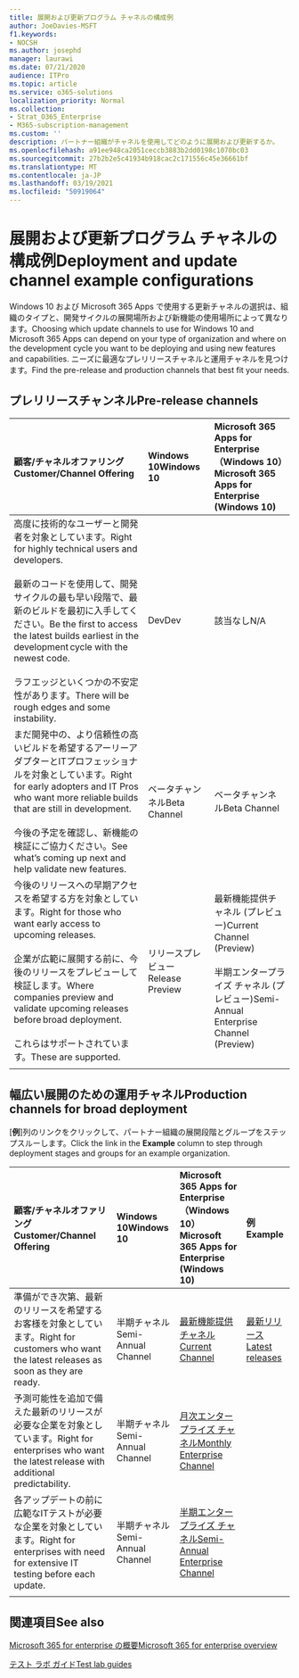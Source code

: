 ```yaml
---
title: 展開および更新プログラム チャネルの構成例
author: JoeDavies-MSFT
f1.keywords:
- NOCSH
ms.author: josephd
manager: laurawi
ms.date: 07/21/2020
audience: ITPro
ms.topic: article
ms.service: o365-solutions
localization_priority: Normal
ms.collection:
- Strat_O365_Enterprise
- M365-subscription-management
ms.custom: ''
description: パートナー組織がチャネルを使用してどのように展開および更新するか。
ms.openlocfilehash: a91ee948ca2051ceccb3883b2dd0198c1070bc03
ms.sourcegitcommit: 27b2b2e5c41934b918cac2c171556c45e36661bf
ms.translationtype: MT
ms.contentlocale: ja-JP
ms.lasthandoff: 03/19/2021
ms.locfileid: "50919064"
---
```

# <a name="deployment-and-update-channel-example-configurations"></a><span data-ttu-id="00ff3-103">展開および更新プログラム チャネルの構成例</span><span class="sxs-lookup"><span data-stu-id="00ff3-103">Deployment and update channel example configurations</span></span>

<span data-ttu-id="00ff3-104">Windows 10 および Microsoft 365 Apps で使用する更新チャネルの選択は、組織のタイプと、開発サイクルの展開場所および新機能の使用場所によって異なります。</span><span class="sxs-lookup"><span data-stu-id="00ff3-104">Choosing which update channels to use for Windows 10 and Microsoft 365 Apps can depend on your type of organization and where on the development cycle you want to be deploying and using new features and capabilities.</span></span> <span data-ttu-id="00ff3-105">ニーズに最適なプレリリースチャネルと運用チャネルを見つけます。</span><span class="sxs-lookup"><span data-stu-id="00ff3-105">Find the pre-release and production channels that best fit your needs.</span></span>

## <a name="pre-release-channels"></a><span data-ttu-id="00ff3-106">プレリリースチャンネル</span><span class="sxs-lookup"><span data-stu-id="00ff3-106">Pre-release channels</span></span>

| <span data-ttu-id="00ff3-107">顧客/チャネルオファリング</span><span class="sxs-lookup"><span data-stu-id="00ff3-107">Customer/Channel Offering</span></span> | <span data-ttu-id="00ff3-108">Windows 10</span><span class="sxs-lookup"><span data-stu-id="00ff3-108">Windows 10</span></span> | <span data-ttu-id="00ff3-109">Microsoft 365 Apps for Enterprise（Windows 10）</span><span class="sxs-lookup"><span data-stu-id="00ff3-109">Microsoft 365 Apps for Enterprise (Windows 10)</span></span> |
|:-------|:-------|:-----|
| <span data-ttu-id="00ff3-110">高度に技術的なユーザーと開発者を対象としています。</span><span class="sxs-lookup"><span data-stu-id="00ff3-110">Right for highly technical users and developers.</span></span> <br><br> <span data-ttu-id="00ff3-111">最新のコードを使用して、開発サイクルの最も早い段階で、最新のビルドを最初に入手してください。</span><span class="sxs-lookup"><span data-stu-id="00ff3-111">Be the first to access the latest builds earliest in the development cycle with the newest code.</span></span> <br><br> <span data-ttu-id="00ff3-112">ラフエッジといくつかの不安定性があります。</span><span class="sxs-lookup"><span data-stu-id="00ff3-112">There will be rough edges and some instability.</span></span> | <span data-ttu-id="00ff3-113">Dev</span><span class="sxs-lookup"><span data-stu-id="00ff3-113">Dev</span></span> | <span data-ttu-id="00ff3-114">該当なし</span><span class="sxs-lookup"><span data-stu-id="00ff3-114">N/A</span></span> |
| <span data-ttu-id="00ff3-115">まだ開発中の、より信頼性の高いビルドを希望するアーリーアダプターとITプロフェッショナルを対象としています。</span><span class="sxs-lookup"><span data-stu-id="00ff3-115">Right for early adopters and IT Pros who want more reliable builds that are still in development.</span></span> <br><br> <span data-ttu-id="00ff3-116">今後の予定を確認し、新機能の検証にご協力ください。</span><span class="sxs-lookup"><span data-stu-id="00ff3-116">See what’s coming up next and help validate new features.</span></span> | <span data-ttu-id="00ff3-117">ベータチャンネル</span><span class="sxs-lookup"><span data-stu-id="00ff3-117">Beta Channel</span></span> | <span data-ttu-id="00ff3-118">ベータチャンネル</span><span class="sxs-lookup"><span data-stu-id="00ff3-118">Beta Channel</span></span> |
| <span data-ttu-id="00ff3-119">今後のリリースへの早期アクセスを希望する方を対象としています。</span><span class="sxs-lookup"><span data-stu-id="00ff3-119">Right for those who want early access to upcoming releases.</span></span> <br><br> <span data-ttu-id="00ff3-120">企業が広範に展開する前に、今後のリリースをプレビューして検証します。</span><span class="sxs-lookup"><span data-stu-id="00ff3-120">Where companies preview and validate upcoming releases before broad deployment.</span></span> <br><br> <span data-ttu-id="00ff3-121">これらはサポートされています。</span><span class="sxs-lookup"><span data-stu-id="00ff3-121">These are supported.</span></span> <br>  | <span data-ttu-id="00ff3-122">リリースプレビュー</span><span class="sxs-lookup"><span data-stu-id="00ff3-122">Release Preview</span></span> | <span data-ttu-id="00ff3-123">最新機能提供チャネル (プレビュー)</span><span class="sxs-lookup"><span data-stu-id="00ff3-123">Current Channel (Preview)</span></span> <br><br> <span data-ttu-id="00ff3-124">半期エンタープライズ チャネル (プレビュー)</span><span class="sxs-lookup"><span data-stu-id="00ff3-124">Semi-Annual Enterprise Channel (Preview)</span></span>|
||||

## <a name="production-channels-for-broad-deployment"></a><span data-ttu-id="00ff3-125">幅広い展開のための運用チャネル</span><span class="sxs-lookup"><span data-stu-id="00ff3-125">Production channels for broad deployment</span></span>

<span data-ttu-id="00ff3-126">[**例**]列のリンクをクリックして、パートナー組織の展開段階とグループをステップスルーします。</span><span class="sxs-lookup"><span data-stu-id="00ff3-126">Click the link in the **Example** column to step through deployment stages and groups for an example organization.</span></span>

| <span data-ttu-id="00ff3-127">顧客/チャネルオファリング</span><span class="sxs-lookup"><span data-stu-id="00ff3-127">Customer/Channel Offering</span></span> | <span data-ttu-id="00ff3-128">Windows 10</span><span class="sxs-lookup"><span data-stu-id="00ff3-128">Windows 10</span></span> | <span data-ttu-id="00ff3-129">Microsoft 365 Apps for Enterprise（Windows 10）</span><span class="sxs-lookup"><span data-stu-id="00ff3-129">Microsoft 365 Apps for Enterprise (Windows 10)</span></span> | <span data-ttu-id="00ff3-130">例</span><span class="sxs-lookup"><span data-stu-id="00ff3-130">Example</span></span> |
|:-------|:-------|:-----|:-------|
| <span data-ttu-id="00ff3-131">準備ができ次第、最新のリリースを希望するお客様を対象としています。</span><span class="sxs-lookup"><span data-stu-id="00ff3-131">Right for customers who want the latest releases as soon as they are ready.</span></span> | <span data-ttu-id="00ff3-132">半期チャネル</span><span class="sxs-lookup"><span data-stu-id="00ff3-132">Semi-Annual Channel</span></span> | [<span data-ttu-id="00ff3-133">最新機能提供チャネル</span><span class="sxs-lookup"><span data-stu-id="00ff3-133">Current Channel</span></span>](/deployoffice/overview-update-channels#current-channel-overview) | [<span data-ttu-id="00ff3-134">最新リリース</span><span class="sxs-lookup"><span data-stu-id="00ff3-134">Latest releases</span></span>](deploy-update-channels-examples-rapid-deploy.md) |
| <span data-ttu-id="00ff3-135">予測可能性を追加で備えた最新のリリースが必要な企業を対象としています。</span><span class="sxs-lookup"><span data-stu-id="00ff3-135">Right for enterprises who want the latest release with additional predictability.</span></span> | <span data-ttu-id="00ff3-136">半期チャネル</span><span class="sxs-lookup"><span data-stu-id="00ff3-136">Semi-Annual Channel</span></span> | [<span data-ttu-id="00ff3-137">月次エンタープライズ チャネル</span><span class="sxs-lookup"><span data-stu-id="00ff3-137">Monthly Enterprise Channel</span></span>](/deployoffice/overview-update-channels#monthly-enterprise-channel-overview) |  |
| <span data-ttu-id="00ff3-138">各アップデートの前に広範なITテストが必要な企業を対象としています。</span><span class="sxs-lookup"><span data-stu-id="00ff3-138">Right for enterprises with need for extensive IT testing before each update.</span></span> | <span data-ttu-id="00ff3-139">半期チャネル</span><span class="sxs-lookup"><span data-stu-id="00ff3-139">Semi-Annual Channel</span></span> | [<span data-ttu-id="00ff3-140">半期エンタープライズ チャネル</span><span class="sxs-lookup"><span data-stu-id="00ff3-140">Semi-Annual Enterprise Channel</span></span>](/deployoffice/overview-update-channels#semi-annual-enterprise-channel-overview) |  |
|||||


## <a name="see-also"></a><span data-ttu-id="00ff3-141">関連項目</span><span class="sxs-lookup"><span data-stu-id="00ff3-141">See also</span></span>

[<span data-ttu-id="00ff3-142">Microsoft 365 for enterprise の概要</span><span class="sxs-lookup"><span data-stu-id="00ff3-142">Microsoft 365 for enterprise overview</span></span>](microsoft-365-overview.md)

[<span data-ttu-id="00ff3-143">テスト ラボ ガイド</span><span class="sxs-lookup"><span data-stu-id="00ff3-143">Test lab guides</span></span>](m365-enterprise-test-lab-guides.md)